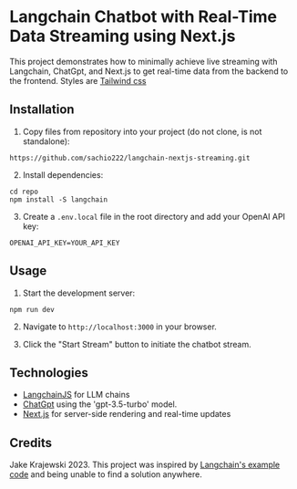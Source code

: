 # Langchain Chatbot with Real-Time Data Streaming using Next.js

This project demonstrates how to minimally achieve live streaming with Langchain, ChatGpt, and Next.js to get real-time data from the backend to the frontend. Styles are [Tailwind css](https://tailwindcss.com)

## Installation

1. Copy files from repository into your project (do not clone, is not standalone):
```
https://github.com/sachio222/langchain-nextjs-streaming.git
```

2. Install dependencies:
```
cd repo
npm install -S langchain

```

3. Create a `.env.local` file in the root directory and add your OpenAI API key:
```
OPENAI_API_KEY=YOUR_API_KEY
```

## Usage

1. Start the development server:
```
npm run dev
```

2. Navigate to `http://localhost:3000` in your browser.

3. Click the "Start Stream" button to initiate the chatbot stream.

## Technologies

- [LangchainJS](https://github.com/hwchase17/langchainjs) for LLM chains
- [ChatGpt](https://platform.openai.com/docs/guides/chat) using the 'gpt-3.5-turbo' model.
- [Next.js](https://nextjs.org/) for server-side rendering and real-time updates

## Credits

Jake Krajewski 2023.
This project was inspired by [Langchain's example code](https://hwchase17.github.io/langchainjs/docs/modules/chat_models/examples/streaming/) and being unable to find a solution anywhere.

